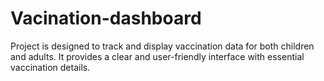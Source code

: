 # Vacination-dashboard
Project is designed to track and display vaccination data for both children and adults. It provides a clear and user-friendly interface with essential vaccination details.
